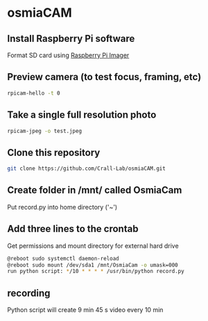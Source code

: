 # osmiaCAM

## Install Raspberry Pi software
Format SD card using [Raspberry Pi Imager](https://www.raspberrypi.com/software/)

## Preview camera (to test focus, framing, etc)
```bash
rpicam-hello -t 0
```

## Take a single full resolution photo
```bash
rpicam-jpeg -o test.jpeg
```

## Clone this repository
```bash
git clone https://github.com/Crall-Lab/osmiaCAM.git
```

## Create folder in /mnt/ called OsmiaCam
 Put record.py into home directory ('~')

## Add three lines to the crontab
Get permissions and mount directory for external hard drive

```bash
@reboot sudo systemctl daemon-reload
@reboot sudo mount /dev/sda1 /mnt/OsmiaCam -o umask=000
run python script: */10 * * * * /usr/bin/python record.py
```
## recording
Python script will create 9 min 45 s video every 10 min
